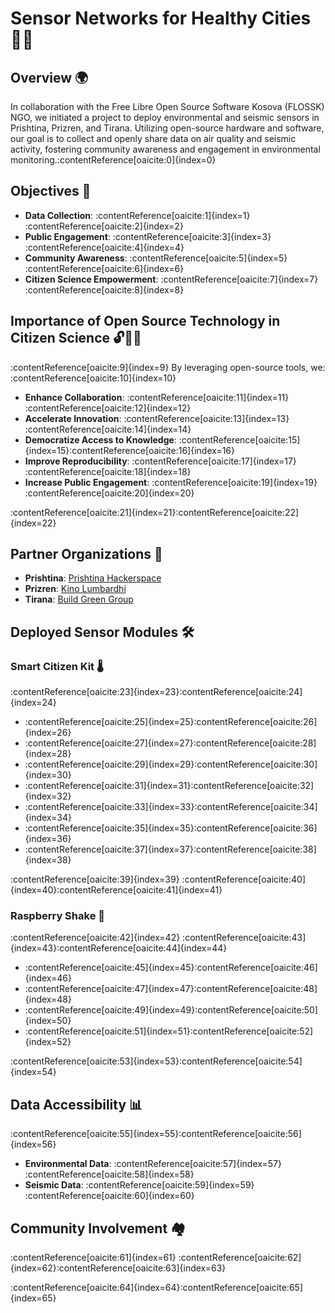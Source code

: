 # Sensor Networks for Healthy Cities 🌇🌱

## Overview 🌍

In collaboration with the Free Libre Open Source Software Kosova (FLOSSK) NGO, we initiated a project to deploy environmental and seismic sensors in Prishtina, Prizren, and Tirana. Utilizing open-source hardware and software, our goal is to collect and openly share data on air quality and seismic activity, fostering community awareness and engagement in environmental monitoring.&#8203;:contentReference[oaicite:0]{index=0}

## Objectives 🎯

- **Data Collection**: :contentReference[oaicite:1]{index=1}&#8203;:contentReference[oaicite:2]{index=2}
- **Public Engagement**: :contentReference[oaicite:3]{index=3}&#8203;:contentReference[oaicite:4]{index=4}
- **Community Awareness**: :contentReference[oaicite:5]{index=5}&#8203;:contentReference[oaicite:6]{index=6}
- **Citizen Science Empowerment**: :contentReference[oaicite:7]{index=7}&#8203;:contentReference[oaicite:8]{index=8}

## Importance of Open Source Technology in Citizen Science 🔓🧑‍🔬

:contentReference[oaicite:9]{index=9} By leveraging open-source tools, we:&#8203;:contentReference[oaicite:10]{index=10}

- **Enhance Collaboration**: :contentReference[oaicite:11]{index=11}&#8203;:contentReference[oaicite:12]{index=12}
- **Accelerate Innovation**: :contentReference[oaicite:13]{index=13}&#8203;:contentReference[oaicite:14]{index=14}
- **Democratize Access to Knowledge**: :contentReference[oaicite:15]{index=15}&#8203;:contentReference[oaicite:16]{index=16}
- **Improve Reproducibility**: :contentReference[oaicite:17]{index=17}&#8203;:contentReference[oaicite:18]{index=18}
- **Increase Public Engagement**: :contentReference[oaicite:19]{index=19}&#8203;:contentReference[oaicite:20]{index=20}

:contentReference[oaicite:21]{index=21}&#8203;:contentReference[oaicite:22]{index=22}

## Partner Organizations 🤝

- **Prishtina**: [Prishtina Hackerspace](https://prishtinahackerspace.org/)
- **Prizren**: [Kino Lumbardhi](https://kinolumbardhi.org/)
- **Tirana**: [Build Green Group](https://buildgreengroup.org/)

## Deployed Sensor Modules 🛠️

### Smart Citizen Kit 🌡️

:contentReference[oaicite:23]{index=23}&#8203;:contentReference[oaicite:24]{index=24}

- :contentReference[oaicite:25]{index=25}&#8203;:contentReference[oaicite:26]{index=26}
- :contentReference[oaicite:27]{index=27}&#8203;:contentReference[oaicite:28]{index=28}
- :contentReference[oaicite:29]{index=29}&#8203;:contentReference[oaicite:30]{index=30}
- :contentReference[oaicite:31]{index=31}&#8203;:contentReference[oaicite:32]{index=32}
- :contentReference[oaicite:33]{index=33}&#8203;:contentReference[oaicite:34]{index=34}
- :contentReference[oaicite:35]{index=35}&#8203;:contentReference[oaicite:36]{index=36}
- :contentReference[oaicite:37]{index=37}&#8203;:contentReference[oaicite:38]{index=38}

:contentReference[oaicite:39]{index=39} :contentReference[oaicite:40]{index=40}&#8203;:contentReference[oaicite:41]{index=41}

### Raspberry Shake 🌋

:contentReference[oaicite:42]{index=42} :contentReference[oaicite:43]{index=43}&#8203;:contentReference[oaicite:44]{index=44}

- :contentReference[oaicite:45]{index=45}&#8203;:contentReference[oaicite:46]{index=46}
- :contentReference[oaicite:47]{index=47}&#8203;:contentReference[oaicite:48]{index=48}
- :contentReference[oaicite:49]{index=49}&#8203;:contentReference[oaicite:50]{index=50}
- :contentReference[oaicite:51]{index=51}&#8203;:contentReference[oaicite:52]{index=52}

:contentReference[oaicite:53]{index=53}&#8203;:contentReference[oaicite:54]{index=54}

## Data Accessibility 📊

:contentReference[oaicite:55]{index=55}&#8203;:contentReference[oaicite:56]{index=56}

- **Environmental Data**: :contentReference[oaicite:57]{index=57}&#8203;:contentReference[oaicite:58]{index=58}
- **Seismic Data**: :contentReference[oaicite:59]{index=59}&#8203;:contentReference[oaicite:60]{index=60}

## Community Involvement 🏘️

:contentReference[oaicite:61]{index=61} :contentReference[oaicite:62]{index=62}&#8203;:contentReference[oaicite:63]{index=63}

:contentReference[oaicite:64]{index=64}&#8203;:contentReference[oaicite:65]{index=65}

